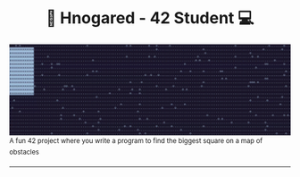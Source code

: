 <!--
**Hnogared/Hnogared** is a ✨ _special_ ✨ repository because its `README.md` (this file) appears on your GitHub profile.

Here are some ideas to get you started:

- 🔭 I’m currently working on ...
- 🌱 I’m currently learning ...
- 👯 I’m looking to collaborate on ...
- 🤔 I’m looking for help with ...
- 💬 Ask me about ...
- 📫 How to reach me: ...
- 😄 Pronouns: ...
- ⚡ Fun fact: ...
-->

<h1 align="center">👋 Hnogared - 42 Student 💻</h1>

![alt text][bsq_gif]
<sup>A fun 42 project where you write a program to find the biggest square on a map of obstacles</sup>

***

[bsq_gif]: https://github.com/Hnogared/Hnogared/blob/main/src/images/bsq_seq.gif "BSQ GIF"
